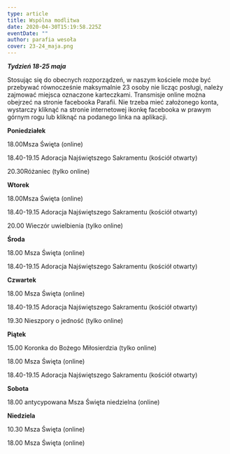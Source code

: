 ```yaml
---
type: article
title: Wspólna modlitwa
date: 2020-04-30T15:19:58.225Z
eventDate: ""
author: parafia wesoła
cover: 23-24_maja.png
---
```

<!--StartFragment-->

***Tydzień 18-25 maja***

Stosując się do obecnych rozporządzeń, w naszym kościele może być przebywać równocześnie maksymalnie 23 osoby nie licząc posługi, należy zajmować miejsca oznaczone karteczkami. Transmisje online można obejrzeć na stronie facebooka Parafii. Nie trzeba mieć założonego konta, wystarczy kliknąć na stronie internetowej ikonkę facebooka w prawym górnym rogu lub kliknąć na podanego linka na aplikacji.

**Poniedziałek**

18.00Msza Święta (online)

18.40-19.15 Adoracja Najświętszego Sakramentu (kościół otwarty)

20.30Różaniec (tylko online)

**Wtorek**

18.00Msza Święta (online)

18.40-19.15 Adoracja Najświętszego Sakramentu (kościół otwarty)

20.00 Wieczór uwielbienia (tylko online)

**Środa**

18.00 Msza Święta (online)

18.40-19.15 Adoracja Najświętszego Sakramentu (kościół otwarty)

**Czwartek**

18.00 Msza Święta (online)

18.40-19.15 Adoracja Najświętszego Sakramentu (kościół otwarty)

19.30 Nieszpory o jedność (tylko online)

**Piątek**

15.00 Koronka do Bożego Miłosierdzia (tylko online)

18.00 Msza Święta (online)

18.40-19.15 Adoracja Najświętszego Sakramentu (kościół otwarty)

**Sobota**

18.00 antycypowana Msza Święta niedzielna (online)

**Niedziela**

10.30 Msza Święta (online)

18.00 Msza Święta (online)

<!--EndFragment-->